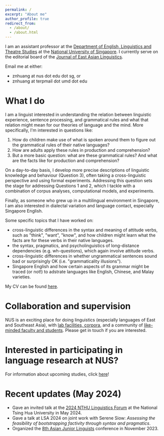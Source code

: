 ```yaml
---
permalink: /
excerpt: "About me"
author_profile: true
redirect_from: 
  - /about/
  - /about.html
---
```


I am an assistant professor at the [Department of English, Linguistics and Theatre Studies](https://fass.nus.edu.sg/elts/) at the [National University of Singapore](https://www.nus.edu.sg/). I currently serve on the editorial board of the [Journal of East Asian Linguistics](https://link.springer.com/journal/10831).

Email me at either:
+ znhuang at nus dot edu dot sg, or
+ znhuang at terpmail dot umd dot edu

What I do
======
I am a linguist interested in understanding the relation between linguistic experience, sentence processing, and grammatical rules and what that relation might mean for our theories of language and the mind. More specifically, I'm interested in questions like:
1. How do children make use of what is spoken around them to figure out the grammatical rules of their native languages? 
1. How are adults apply these rules in production and comprehension?
1. But a more basic question: what are these grammatical rules? And what are the facts like for production and comprehension?
 
On a day-to-day basis, I develop more precise descriptions of linguistic knowledge and behaviour (Question 3), often taking a cross-linguistic perspective and using formal experiments. Addressing this question sets the stage for addressing Questions 1 and 2, which I tackle with a combination of corpus analyses, computational models, and experiments.

Finally, as someone who grew up in a multilingual environment in Singapore, I am also interested in dialectal variation and language contact, especially Singapore English.

Some specific topics that I have worked on:
+ cross-linguistic differences in the syntax and meaning of attitude verbs, such as "think", "want", "know", and how children might learn what the facts are for these verbs in their native languages.
+ the syntax, pragmatics, and psycholinguistics of long-distance dependencies (e.g. wh-questions), which again involve attitude verbs.
+ cross-linguistic differences in whether ungrammatical sentences sound bad or surprisingly OK (i.e. "grammaticality illusions").
+ Singapore English and how certain aspects of its grammar might be traced (or not!) to adstrate languages like English, Chinese, and Malay varieties.

My CV can be found [here](https://z-n-huang.github.io/files/cv_Huang_Jan2024.pdf).

Collaboration and supervision
======
NUS is an exciting place for doing linguistics (especially languages of East and Southeast Asia), with [lab facilities, corpora](https://z-n-huang.github.io/nus-resources/), and a community of [like-minded faculty and students](https://fass.nus.edu.sg/elts/). 
Please get in touch if you are interested.

Interested in participating in language research at NUS?
======
For information about upcoming studies, click [here](https://blog.nus.edu.sg/langsci/)!

Recent updates (May 2024)
======
+ Gave an invited talk at the [2024 NTHU Linguistics Forum](https://sites.google.com/gapp.nthu.edu.tw/nthu-ling-forum-2024/%E9%A6%96%E9%A0%81-home) at the National Tsing Hua University in May 2024.
+ Gave a talk at LSA 2024 on joint work with Serene Siow: *Assessing the feasibility of bootstrapping factivity through syntax and pragmatics*.
+ Organized the [8th Asian Junior Linguists](https://sites.google.com/view/ajl8nus/home) conference in November 2023.